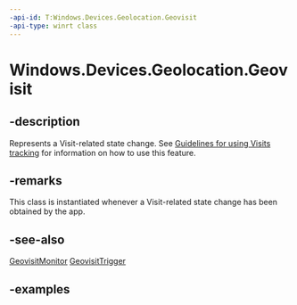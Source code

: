 ```yaml
---
-api-id: T:Windows.Devices.Geolocation.Geovisit
-api-type: winrt class
---
```


<!-- Class syntax.
public class Geovisit 
-->

# Windows.Devices.Geolocation.Geovisit

## -description
Represents a Visit-related state change. See [Guidelines for using Visits tracking](https://docs.microsoft.com/windows/uwp/maps-and-location/guidelines-for-geofencing) for information on how to use this feature.

## -remarks
This class is instantiated whenever a Visit-related state change has been obtained by the app.

## -see-also
[GeovisitMonitor](GeovisitMonitor.md)
[GeovisitTrigger](https://docs.microsoft.com/uwp/api/windows.applicationmodel.background.geovisittrigger)

## -examples

